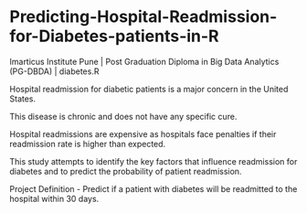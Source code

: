 # Predicting-Hospital-Readmission-for-Diabetes-patients-in-R
Imarticus Institute Pune | Post Graduation Diploma in Big Data Analytics (PG-DBDA) | diabetes.R 

Hospital readmission for diabetic patients is a major concern in the United States. 

This disease is chronic and does not have any specific cure. 

Hospital readmissions are expensive as hospitals face penalties if their readmission rate is higher than expected. 

This study attempts to identify the key factors that influence readmission for diabetes and to predict the probability of 
patient readmission.

Project Definition - Predict if a patient with diabetes will be readmitted to the hospital within 30 days.
